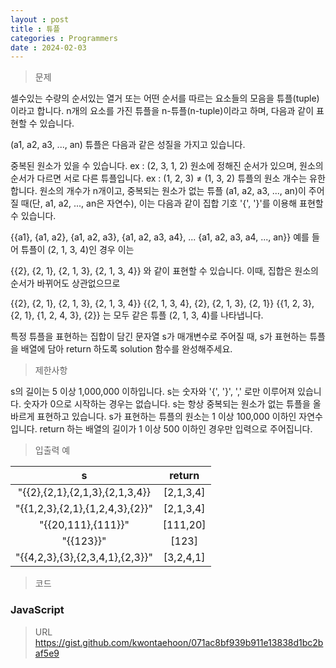 ```yaml
---
layout : post
title : 튜플
categories : Programmers
date : 2024-02-03
---
```

> 문제<br>

셀수있는 수량의 순서있는 열거 또는 어떤 순서를 따르는 요소들의 모음을 튜플(tuple)이라고 합니다. n개의 요소를 가진 튜플을 n-튜플(n-tuple)이라고 하며, 다음과 같이 표현할 수 있습니다.

(a1, a2, a3, ..., an)
튜플은 다음과 같은 성질을 가지고 있습니다.

중복된 원소가 있을 수 있습니다. ex : (2, 3, 1, 2)
원소에 정해진 순서가 있으며, 원소의 순서가 다르면 서로 다른 튜플입니다. ex : (1, 2, 3) ≠ (1, 3, 2)
튜플의 원소 개수는 유한합니다.
원소의 개수가 n개이고, 중복되는 원소가 없는 튜플 (a1, a2, a3, ..., an)이 주어질 때(단, a1, a2, ..., an은 자연수), 이는 다음과 같이 집합 기호 '{', '}'를 이용해 표현할 수 있습니다.

{{a1}, {a1, a2}, {a1, a2, a3}, {a1, a2, a3, a4}, ... {a1, a2, a3, a4, ..., an}}
예를 들어 튜플이 (2, 1, 3, 4)인 경우 이는

{{2}, {2, 1}, {2, 1, 3}, {2, 1, 3, 4}}
와 같이 표현할 수 있습니다. 이때, 집합은 원소의 순서가 바뀌어도 상관없으므로

{{2}, {2, 1}, {2, 1, 3}, {2, 1, 3, 4}}
{{2, 1, 3, 4}, {2}, {2, 1, 3}, {2, 1}}
{{1, 2, 3}, {2, 1}, {1, 2, 4, 3}, {2}}
는 모두 같은 튜플 (2, 1, 3, 4)를 나타냅니다.

특정 튜플을 표현하는 집합이 담긴 문자열 s가 매개변수로 주어질 때, s가 표현하는 튜플을 배열에 담아 return 하도록 solution 함수를 완성해주세요.

> 제한사항<br>

s의 길이는 5 이상 1,000,000 이하입니다.
s는 숫자와 '{', '}', ',' 로만 이루어져 있습니다.
숫자가 0으로 시작하는 경우는 없습니다.
s는 항상 중복되는 원소가 없는 튜플을 올바르게 표현하고 있습니다.
s가 표현하는 튜플의 원소는 1 이상 100,000 이하인 자연수입니다.
return 하는 배열의 길이가 1 이상 500 이하인 경우만 입력으로 주어집니다.

> 입출력 예<br>

|s|return|
|:--:|:--:|
|"{{2},{2,1},{2,1,3},{2,1,3,4}}|[2,1,3,4]|
|"{{1,2,3},{2,1},{1,2,4,3},{2}}"|[2,1,3,4]|
|"{{20,111},{111}}"|[111,20]|
|"{{123}}"|[123]|
|"{{4,2,3},{3},{2,3,4,1},{2,3}}"|[3,2,4,1]|

> 코드

### JavaScript
<script src="https://gist.github.com/kwontaehoon/071ac8bf939b911e13838d1bc2baf5e9.js"></script>

> URL
https://gist.github.com/kwontaehoon/071ac8bf939b911e13838d1bc2baf5e9
